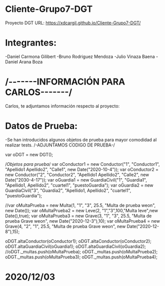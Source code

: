 # Cliente-Grupo7-DGT
Proyecto DGT
URL: https://xdcargil.github.io/Cliente-Grupo7-DGT/

# Integrantes:
-Daniel Carmona Gilibert
-Bruno Rodriguez Mendoza
-Julio Vinaza Baena
-Daniel Arana Boza


# /-------INFORMACIÓN PARA CARLOS-------/
Carlos, te adjuntamos información respecto al proyecto:

# Datos de Prueba: 
-Se han introducidos algunos objetos de prueba para mayor comodidad al realizar tests.
/-ADJUNTAMOS CODIGO DE PRUEBA-/

var oDGT = new DGT();

/*Objetos para prueba*/
var oConductor1 = new Conductor("1", "Conductor1", "Apellido1 Apellido2", "Calle1", new Date("2020-10-4"));
var oConductor2 = new Conductor("2", "Conductor2", "Apellido1 Apellido2", "Calle2", new Date("2030-4-17"));
var oGuardia1 = new GuardiaCivil("1", "Guardia1", "Apellido1, Apellido2", "cuartel1", "puestoGuardia");
var oGuardia2 = new GuardiaCivil("3", "Guardia2", "Apellido1, Apellido2", "cuartel1", "puestoGuardia");

//var oMultaPrueba = new Multa(1, "1", "3", 25.5, "Multa de prueba weon", new Date());
var oMultaPrueba2 = new Leve(2, "1","3",100,"Multa leve",new Date(),true);
var oMultaPrueba3 = new Grave(3, "1", "3", 25.5, "Multa de prueba Grave weon", new Date("2020-12-3"),10);
var oMultaPrueba4 = new Grave(4, "2", "1", 25.5, "Multa de prueba Grave weon", new Date("2020-12-8"),15);

oDGT.altaConductor(oConductor1);
oDGT.altaConductor(oConductor2);
oDGT.altaGuardiaCivil(oGuardia1);
oDGT.altaGuardiaCivil(oGuardia2);
//oDGT._multas.push(oMultaPrueba);
oDGT._multas.push(oMultaPrueba2);
oDGT._multas.push(oMultaPrueba3);
oDGT._multas.push(oMultaPrueba4);


 # 2020/12/03 #
